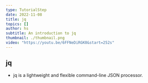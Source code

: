 ```yaml
---
type: TutorialStep
date: 2022-11-08
title: jq
topics: []
author: hs
subtitle: An introduction to jq
thumbnail: ./thumbnail.png
video: "https://youtu.be/6FFNeDiRGK0&start=252s"
---
```


## jq

- jq is a lightweight and flexible command-line JSON processor.
